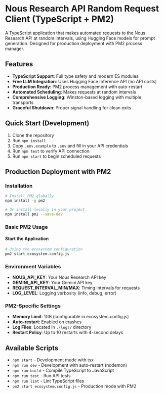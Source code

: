 # Nous Research API Random Request Client (TypeScript + PM2)

A TypeScript application that makes automated requests to the Nous Research API at random intervals, using Hugging Face models for prompt generation. Designed for production deployment with PM2 process manager.

## Features
- **TypeScript Support**: Full type safety and modern ES modules
- **Free LLM Integration**: Uses Hugging Face Inference API (no API costs)
- **Production Ready**: PM2 process management with auto-restart
- **Automated Scheduling**: Makes requests at random intervals
- **Comprehensive Logging**: Winston-based logging with multiple transports
- **Graceful Shutdown**: Proper signal handling for clean exits

## Quick Start (Development)
1. Clone the repository
2. Run `npm install`
3. Copy `.env.example` to `.env` and fill in your API credentials
4. Run `npm test` to verify API connection
5. Run `npm start` to begin scheduled requests

## Production Deployment with PM2

### Installation
```bash
# Install PM2 globally
npm install -g pm2

# Or install locally in your project
npm install pm2 --save-dev
```

### Basic PM2 Usage

#### Start the Application
```bash
# Using the ecosystem configuration
pm2 start ecosystem.config.js
```

### Environment Variables
- **NOUS_API_KEY**: Your Nous Research API key
- **GEMINI_API_KEY**: Your Gemini API key
- **REQUEST_INTERVAL_MIN/MAX**: Timing intervals for requests
- **LOG_LEVEL**: Logging verbosity (info, debug, error)

### PM2-Specific Settings
- **Memory Limit**: 1GB (configurable in ecosystem.config.js)
- **Auto-restart**: Enabled on crashes
- **Log Files**: Located in `./logs/` directory
- **Restart Policy**: Up to 10 restarts with 4-second delays

## Available Scripts
- `npm start` - Development mode with tsx
- `npm run dev` - Development with auto-restart (nodemon)
- `npm run build` - Compile TypeScript to JavaScript
- `npm run test` - Run API tests
- `npm run lint` - Lint TypeScript files
- `pm2 start ecosystem.config.js` - Production mode with PM2
